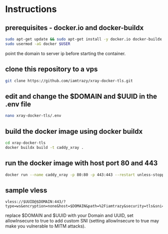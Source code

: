 # Instructions

## prerequisites - docker.io and docker-buildx

```bash
sudo apt-get update && sudo apt-get install -y docker.io docker-buildx
sudo usermod -aG docker $USER
```
point the domain to server ip before starting the container.

## clone this repository to a vps

```bash
git clone https://github.com/iamtrazy/xray-docker-tls.git
```
## edit and change the $DOMAIN and $UUID in the .env file

```bash
nano xray-docker-tls/.env
```

## build the docker image using docker buildx


```bash
cd xray-docker-tls
docker buildx build -t caddy_xray .
```

## run the docker image with host port 80 and 443

```bash
docker run --name caddy_xray -p 80:80 -p 443:443 --restart unless-stopped -d caddy_xray:latest
```

## sample vless

```
vless://$UUID@$DOMAIN:443/?type=ws&encryption=none&host=$DOMAIN&path=%2Fiamtrazy&security=tls&sni=$DOMAIN&fp=chrome&packetEncoding=xudp#CDN  
```

replace $DOMAIN and $UUID with your Domain and UUID, set allowInsecure to true to add custom SNI (setting allowInsecure to true may make you vulnerable to MITM attacks).